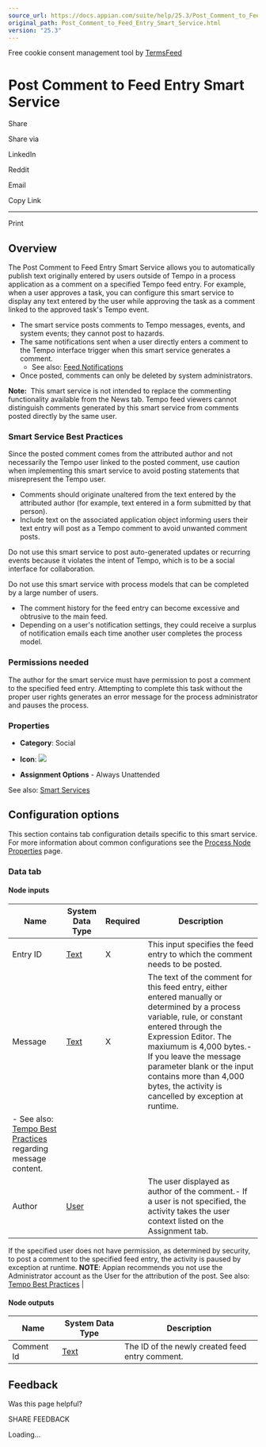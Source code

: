 ```yaml
---
source_url: https://docs.appian.com/suite/help/25.3/Post_Comment_to_Feed_Entry_Smart_Service.html
original_path: Post_Comment_to_Feed_Entry_Smart_Service.html
version: "25.3"
---
```


Free cookie consent management tool by [TermsFeed](https://www.termsfeed.com/)

# Post Comment to Feed Entry Smart Service

Share

Share via

LinkedIn

Reddit

Email

Copy Link

* * *

Print

## Overview

The Post Comment to Feed Entry Smart Service allows you to automatically publish text originally entered by users outside of Tempo in a process application as a comment on a specified Tempo feed entry. For example, when a user approves a task, you can configure this smart service to display any text entered by the user while approving the task as a comment linked to the approved task's Tempo event.

-   The smart service posts comments to Tempo messages, events, and system events; they cannot post to hazards.
-   The same notifications sent when a user directly enters a comment to the Tempo interface trigger when this smart service generates a comment.
    -   See also: [Feed Notifications](Notifications.html)
-   Once posted, comments can only be deleted by system administrators.

**Note:**  This smart service is not intended to replace the commenting functionality available from the News tab. Tempo feed viewers cannot distinguish comments generated by this smart service from comments posted directly by the same user.

### Smart Service Best Practices

Since the posted comment comes from the attributed author and not necessarily the Tempo user linked to the posted comment, use caution when implementing this smart service to avoid posting statements that misrepresent the Tempo user.

-   Comments should originate unaltered from the text entered by the attributed author (for example, text entered in a form submitted by that person).
-   Include text on the associated application object informing users their text entry will post as a Tempo comment to avoid unwanted comment posts.

Do not use this smart service to post auto-generated updates or recurring events because it violates the intent of Tempo, which is to be a social interface for collaboration.

Do not use this smart service with process models that can be completed by a large number of users.

-   The comment history for the feed entry can become excessive and obtrusive to the main feed.
-   Depending on a user's notification settings, they could receive a surplus of notification emails each time another user completes the process model.

### Permissions needed

The author for the smart service must have permission to post a comment to the specified feed entry. Attempting to complete this task without the proper user rights generates an error message for the process administrator and pauses the process.

### Properties

-   **Category**: Social

-   **Icon**: ![](images/Smart_Service_Icons/Post_Comment_To_Feed.png)

-   **Assignment Options** - Always Unattended

See also: [Smart Services](Smart_Services.html)

## Configuration options

This section contains tab configuration details specific to this smart service. For more information about common configurations see the [Process Node Properties](Process_Node_and_Smart_Service_Properties.html) page.

### Data tab

#### Node inputs

| Name | System Data Type | Required | Description |
| --- | --- | --- | --- |
| Entry ID | [Text](Appian_Data_Types.html#text) | X | This input specifies the feed entry to which the comment needs to be posted. |
| Message | [Text](Appian_Data_Types.html#text) | X | The text of the comment for this feed entry, either entered manually or determined by a process variable, rule, or constant entered through the Expression Editor. The maxiumum is 4,000 bytes.-   If you leave the message parameter blank or the input contains more than 4,000 bytes, the activity is cancelled by exception at runtime.
-   See also: [Tempo Best Practices](Tempo_Best_Practices.html) regarding message content. |
| Author | [User](Appian_Data_Types.html#user) |  | The user displayed as author of the comment.-   If a user is not specified, the activity takes the user context listed on the Assignment tab.
If the specified user does not have permission, as determined by security, to post a comment to the specified feed entry, the activity is paused by exception at runtime.
**NOTE**: Appian recommends you not use the Administrator account as the User for the attribution of the post. See also: [Tempo Best Practices](Tempo_Best_Practices.html)</li> |

#### Node outputs

| Name | System Data Type | Description |
| --- | --- | --- |
| Comment Id | [Text](Appian_Data_Types.html#text) | The ID of the newly created feed entry comment. |

## Feedback

Was this page helpful?

SHARE FEEDBACK

Loading...